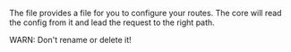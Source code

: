 The file provides a file for you to configure your routes.
The core will read the config from it and lead the request to the right path.

WARN: Don't rename or delete it!